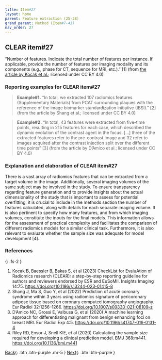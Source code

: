 ```yaml
---
title: Item#27
layout: home
parent: Feature extraction (25-28)
grand_parent: Method (Item#7-43)
nav_order: 27
---
```


## CLEAR item#27


“Number of features. Indicate the total number of features per instance. If applicable, provide the number of features per imaging modality and its components (e.g., phase for CT, sequence for MRI, etc.).”  [1] (from [the article by Kocak et al.](https://insightsimaging.springeropen.com/articles/10.1186/s13244-023-01415-8); licensed under CC BY 4.0)


### Reporting examples for CLEAR item#27

> **Example#1.** “In total, we extracted 107 radiomics features (Supplementary Materials) from PCAT surrounding plaques with the reference of the image biomarker standardization initiative (IBSI).” [2] (from the article by Shang et al.; licensed under CC BY 4.0)

> **Example#2.** “In total, 43 features were extracted from five-time points, resulting in 215 features for each case, which described the dynamic evolution of the contrast agent in the focus. […] three of the extracted features refer to the pre-contrast image and 32 refer to images acquired after the contrast injection split over the different time points” [3] (from the article by D’Amico et al.; licensed under CC BY 4.0)

### Explanation and elaboration of CLEAR item#27

There is a vast array of radiomics features that can be extracted from a target volume in the image. Additionally, several imaging volumes of the same subject may be involved in the study. To ensure transparency regarding feature generation and to provide insights about the actual dimensionality of the study that is important to assess for potential overfitting, it is crucial to include in the methods section the number of features calculated, along with details for each separate imaging volume. It is also pertinent to specify how many features, and from which imaging volumes, constitute the inputs for the final models. This information allows for the assessment of practical complexity and facilitates the comparison of different radiomics models for a similar clinical task. Furthermore, it is also relevant to evaluate whether the sample size was adequate for model development [4].

### References

{: .fs-2 }

1. 	Kocak B, Baessler B, Bakas S, et al (2023) CheckList for EvaluAtion of Radiomics research (CLEAR): a step-by-step reporting guideline for authors and reviewers endorsed by ESR and EuSoMII. Insights Imaging 14:75. https://doi.org/10.1186/s13244-023-01415-8
2. 	Shang J, Ma S, Guo Y, et al (2022) Prediction of acute coronary syndrome within 3 years using radiomics signature of pericoronary adipose tissue based on coronary computed tomography angiography. Eur Radiol 32:1256–1266. https://doi.org/10.1007/s00330-021-08109-z
3. 	D’Amico NC, Grossi E, Valbusa G, et al (2020) A machine learning approach for differentiating malignant from benign enhancing foci on breast MRI. Eur Radiol Exp 4:5. https://doi.org/10.1186/s41747-019-0131-4
4. 	Riley RD, Ensor J, Snell KIE, et al (2020) Calculating the sample size required for developing a clinical prediction model. BMJ 368:m441. https://doi.org/10.1136/bmj.m441

[Back](https://radiomic.github.io/CLEAR-E3/docs/Method%20(Item%207-43)/Feature%20extraction%20(25-28)/Item26.html){: .btn .btn-purple .mr-5 }
[Next](https://radiomic.github.io/CLEAR-E3/docs/Method%20(Item%207-43)/Feature%20extraction%20(25-28)/Item28.html){: .btn .btn-purple   }
